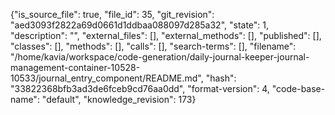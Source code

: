 {"is_source_file": true, "file_id": 35, "git_revision": "aed3093f2822a69d0661d1ddbaa088097d285a32", "state": 1, "description": "", "external_files": [], "external_methods": [], "published": [], "classes": [], "methods": [], "calls": [], "search-terms": [], "filename": "/home/kavia/workspace/code-generation/daily-journal-keeper-journal-management-container-10528-10533/journal_entry_component/README.md", "hash": "33822368bfb3ad3de6fceb9cd76aa0dd", "format-version": 4, "code-base-name": "default", "knowledge_revision": 173}